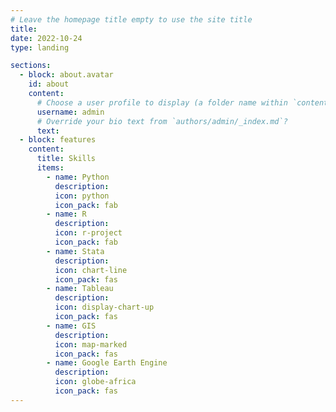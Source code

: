 ```yaml
---
# Leave the homepage title empty to use the site title
title:
date: 2022-10-24
type: landing

sections:
  - block: about.avatar
    id: about
    content:
      # Choose a user profile to display (a folder name within `content/authors/`)
      username: admin
      # Override your bio text from `authors/admin/_index.md`?
      text:
  - block: features
    content:
      title: Skills
      items:
        - name: Python
          description:
          icon: python
          icon_pack: fab
        - name: R
          description:
          icon: r-project
          icon_pack: fab
        - name: Stata
          description:
          icon: chart-line
          icon_pack: fas
        - name: Tableau
          description:
          icon: display-chart-up
          icon_pack: fas
        - name: GIS
          description:
          icon: map-marked
          icon_pack: fas
        - name: Google Earth Engine
          description: 
          icon: globe-africa
          icon_pack: fas
---
```

